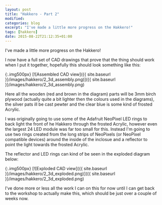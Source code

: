```yaml
---
layout: post
title: "Hakkero - Part 2"
modified:
categories: blog
excerpt: "I've made a little more progress on the Hakkero!"
tags: [hakkero]
date: 2015-08-22T21:12:35+01:00
---
```


I've made a little more progress on the Hakkero!

I now have a full set of CAD drawings that prove that the thing should work when
I put it together, hopefully this should look something like this:

{:.img500px}
[![Assembled CAD view]({{ site.baseurl }}/images/hakkero/2_3d_assembly.png)]({{ site.baseurl }}/images/hakkero/2_3d_assembly.png)

Here all the wooden (red and brown in the diagram) parts will be 3mm birch
plywood (actually quite a bit lighter then the colours used in the diagrams),
the silver pats ill be cast pewter and the clear blue is some kind of frosted
Acrylic.

I was originally going to use some of the Adafruit NeoPixel LED rings to back
light the front of he Hakkero through the frosted Acrylic, however even the
largest 24 LED module was far too small for this. Instead I'm going to use two
rings created from the long strips of NeoPixels (or NeoPixel compatible devices)
around the inside of the inclosue and a reflector to point the light towards the
frosted Acrylic.

The reflector and LED rings can kind of be seen in the exploded diagram below:

{:.img500px}
[![Exploded CAD view]({{ site.baseurl }}/images/hakkero/2_3d_exploded.png)]({{ site.baseurl }}/images/hakkero/2_3d_exploded.png)

I've done more or less all the work I can on this for now until I can get back
to the workshop to actually make this, which should be just over a couple of
weeks now.
